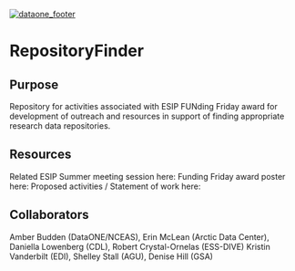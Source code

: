 [![dataone_footer](https://www.dataone.org/sites/all/images/DataONE_LOGO.jpg)](http://dataone.org)

# RepositoryFinder
## Purpose
Repository for activities associated with ESIP FUNding Friday award for development of outreach and resources in support of finding appropriate research data repositories.

## Resources
Related ESIP Summer meeting session here:
Funding Friday award poster here: 
Proposed activities / Statement of work here:

## Collaborators 
Amber Budden (DataONE/NCEAS), Erin McLean (Arctic Data Center), Daniella  Lowenberg (CDL), Robert Crystal-Ornelas (ESS-DIVE) Kristin Vanderbilt (EDI), Shelley Stall (AGU), Denise Hill (GSA)
